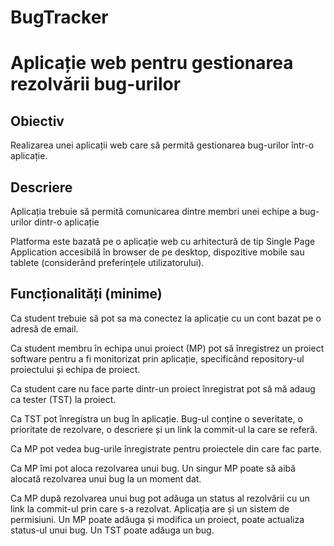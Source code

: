 ﻿# BugTracker

# Aplicație web pentru gestionarea rezolvării bug-urilor

## Obiectiv
Realizarea unei aplicații web care să permită gestionarea bug-urilor într-o aplicație.

## Descriere
Aplicația trebuie să permită comunicarea dintre membri unei echipe a bug-urilor dintr-o aplicație

Platforma este bazată pe o aplicație web cu arhitectură de tip Single Page Application accesibilă în browser de pe desktop, dispozitive mobile sau tablete (considerând preferințele utilizatorului).

## Funcționalități (minime)

Ca student trebuie să pot sa ma conectez la aplicație cu un cont bazat pe o adresă de email.

Ca student membru în echipa unui proiect (MP) pot să înregistrez un proiect software pentru a fi monitorizat prin aplicație, specificând repository-ul proiectului și echipa de proiect.

Ca student care nu face parte dintr-un proiect înregistrat pot să mă adaug ca tester (TST) la proiect.

Ca TST pot înregistra un bug în aplicație. Bug-ul conține o severitate, o prioritate de rezolvare, o descriere și un link la commit-ul la care se referă.

Ca MP pot vedea bug-urile înregistrate pentru proiectele din care fac parte.

Ca MP îmi pot aloca rezolvarea unui bug. Un singur MP poate să aibă alocată rezolvarea unui bug la un moment dat.

Ca MP după rezolvarea unui bug pot adăuga un status al rezolvării cu un link la commit-ul prin care s-a rezolvat.
Aplicația are și un sistem de permisiuni. Un MP poate adăuga și modifica un proiect, poate actualiza status-ul unui bug. Un TST poate adăuga un bug.

